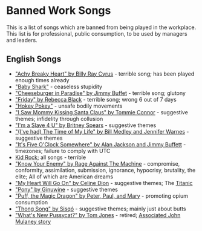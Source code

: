 # Banned Work Songs
This is a list of songs which are banned from being played in the workplace. This list is for professional, public consumption, to be used by managers and leaders.

## English Songs
- ["Achy Breaky Heart" by Billy Ray Cyrus](https://en.wikipedia.org/wiki/Achy_Breaky_Heart) - terrible song; has been played enough times already
- ["Baby Shark"](https://en.wikipedia.org/wiki/Baby_Shark) - ceaseless stupidity
- ["Cheeseburger in Paradise" by Jimmy Buffet](https://en.wikipedia.org/wiki/Cheeseburger_in_Paradise) - terrible song; glutony
- ["Friday" by Rebecca Black](https://en.wikipedia.org/wiki/Friday_(Rebecca_Black_song)) - terrible song; wrong 6 out of 7 days
- ["Hokey Pokey"](https://en.wikipedia.org/wiki/Hokey_Pokey) - unsafe bodily movements
- ["I Saw Mommy Kissing Santa Claus" by Tommie Connor](https://en.wikipedia.org/wiki/I_Saw_Mommy_Kissing_Santa_Claus) - suggestive themes; infidelity through collusion
- ["I'm a Slave 4 U" by Britney Spears](https://en.wikipedia.org/wiki/I%27m_a_Slave_4_U) - suggestive themes
- ["(I've had) The Time of My Life" by Bill Medley and Jennifer Warnes](https://en.wikipedia.org/wiki/(I%27ve_Had)_The_Time_of_My_Life) - suggestive themes
- ["It's Five O'Clock Somewhere" by Alan Jackson and Jimmy Buffett](https://en.wikipedia.org/wiki/It%27s_Five_O%27Clock_Somewhere) - timezones; failure to comply with UTC
- [Kid Rock](https://en.wikipedia.org/wiki/Kid_Rock); all songs - terrible
- ["Know Your Enemy" by Rage Against The Machine](https://en.wikipedia.org/wiki/Know_Your_Enemy_(Rage_Against_the_Machine_song)) - compromise, conformity, assimilation, submission, ignorance, hypocrisy, brutality, the elite; All of which are American dreams
- ["My Heart Will Go On" by Celine Dion](https://en.wikipedia.org/wiki/My_Heart_Will_Go_On) - suggestive themes; The [Titanic](https://en.wikipedia.org/wiki/Titanic)
- ["Pony" by Ginuwine](https://en.wikipedia.org/wiki/Pony_(Ginuwine_song)) - suggestive themes
- ["Puff, the Magic Dragon" by Peter, Paul, and Mary](https://en.wikipedia.org/wiki/Puff,_the_Magic_Dragon) - promoting opium consumption
- ["Thong Song" by Sisqó](https://en.wikipedia.org/wiki/Thong_Song) - suggestive themes; mainly just about butts
- ["What's New Pussycat?" by Tom Jones](https://en.wikipedia.org/wiki/What%27s_New_Pussycat%3F) - retired; [Associated John Mulaney story](https://www.youtube.com/watch?v=Tv1l1eUhN-E)
